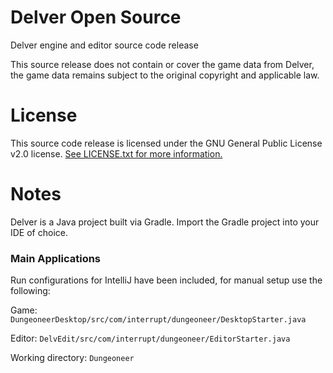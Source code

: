 # Delver Open Source
Delver engine and editor source code release

This source release does not contain or cover the game data from Delver, the game data remains subject to the original copyright and applicable law.

# License

This source code release is licensed under the GNU General Public License v2.0 license. [See LICENSE.txt for more information.](LICENSE.txt)

# Notes

Delver is a Java project built via Gradle. Import the Gradle project into your IDE of choice.

### Main Applications

Run configurations for IntelliJ have been included, for manual setup use the following:

Game: `DungeoneerDesktop/src/com/interrupt/dungeoneer/DesktopStarter.java`

Editor: `DelvEdit/src/com/interrupt/dungeoneer/EditorStarter.java`

Working directory: `Dungeoneer`
